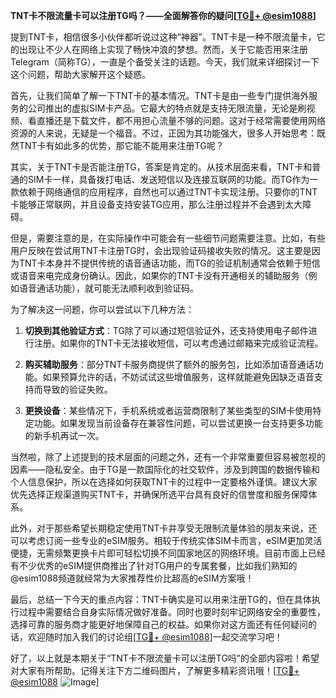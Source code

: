 **TNT卡不限流量卡可以注册TG吗？——全面解答你的疑问[[TG💪+ @esim1088](https://t.me/s/esim1088)]**

提到TNT卡，相信很多小伙伴都听说过这种“神器”。TNT卡是一种不限流量卡，它的出现让不少人在网络上实现了畅快冲浪的梦想。然而，关于它能否用来注册Telegram（简称TG），一直是个备受关注的话题。今天，我们就来详细探讨一下这个问题，帮助大家解开这个疑惑。

首先，让我们简单了解一下TNT卡的基本情况。TNT卡是由一些专门提供海外服务的公司推出的虚拟SIM卡产品。它最大的特点就是支持无限流量，无论是刷视频、看直播还是下载文件，都不用担心流量不够的问题。这对于经常需要使用网络资源的人来说，无疑是一个福音。不过，正因为其功能强大，很多人开始思考：既然TNT卡有如此多的优势，那它能不能用来注册TG呢？

其实，关于TNT卡是否能注册TG，答案是肯定的。从技术层面来看，TNT卡和普通的SIM卡一样，具备拨打电话、发送短信以及连接互联网的功能。而TG作为一款依赖于网络通信的应用程序，自然也可以通过TNT卡实现注册。只要你的TNT卡能够正常联网，并且设备支持安装TG应用，那么注册过程并不会遇到太大障碍。

但是，需要注意的是，在实际操作中可能会有一些细节问题需要注意。比如，有些用户反映在尝试用TNT卡注册TG时，会出现验证码接收失败的情况。这主要是因为TNT卡本身并不提供传统的语音通话功能，而TG的验证机制通常会依赖于短信或语音来电完成身份确认。因此，如果你的TNT卡没有开通相关的辅助服务（例如语音通话功能），就可能无法顺利收到验证码。

为了解决这一问题，你可以尝试以下几种方法：

1. **切换到其他验证方式**：TG除了可以通过短信验证外，还支持使用电子邮件进行注册。如果你的TNT卡无法接收短信，可以考虑通过邮箱来完成验证流程。
   
2. **购买辅助服务**：部分TNT卡服务商提供了额外的服务包，比如添加语音通话功能。如果预算允许的话，不妨试试这些增值服务，这样就能避免因缺乏语音支持而导致的验证失败。

3. **更换设备**：某些情况下，手机系统或者运营商限制了某些类型的SIM卡使用特定功能。如果发现当前设备存在兼容性问题，可以尝试更换一台支持更多功能的新手机再试一次。

当然啦，除了上述提到的技术层面的问题之外，还有一个非常重要但容易被忽视的因素——隐私安全。由于TG是一款国际化的社交软件，涉及到跨国的数据传输和个人信息保护，所以在选择如何获取TNT卡的过程中一定要格外谨慎。建议大家优先选择正规渠道购买TNT卡，并确保所选平台具有良好的信誉度和服务保障体系。

此外，对于那些希望长期稳定使用TNT卡并享受无限制流量体验的朋友来说，还可以考虑订阅一些专业的eSIM服务。相较于传统实体SIM卡而言，eSIM更加灵活便捷，无需频繁更换卡片即可轻松切换不同国家地区的网络环境。目前市面上已经有不少优秀的eSIM提供商推出了针对TG用户的专属套餐，比如我们熟知的@esim1088频道就经常为大家推荐性价比超高的eSIM方案哦！

最后，总结一下今天的重点内容：TNT卡确实是可以用来注册TG的，但在具体执行过程中需要结合自身实际情况做好准备。同时也要时刻牢记网络安全的重要性，选择可靠的服务商才能更好地保障自己的权益。如果你对这方面还有任何疑问的话，欢迎随时加入我们的讨论组[[TG💪+ @esim1088](https://t.me/s/esim1088)]一起交流学习吧！

好了，以上就是本期关于“TNT卡不限流量卡可以注册TG吗”的全部内容啦！希望对大家有所帮助。记得关注下方二维码图片，了解更多精彩资讯哦！[[TG💪+ @esim1088](https://t.me/s/esim1088) ![Image](https://i.postimg.cc/4NQfJmqS/Snipaste-2025-05-13-00-14-12.png)]